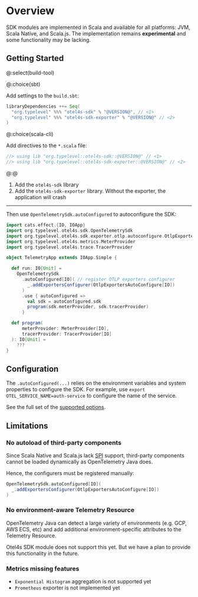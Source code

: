 # Overview

SDK modules are implemented in Scala and available for all platforms: JVM, Scala Native, and Scala.js.
The implementation remains **experimental** and some functionality may be lacking.

## Getting Started

@:select(build-tool)

@:choice(sbt)

Add settings to the `build.sbt`:

```scala
libraryDependencies ++= Seq(
  "org.typelevel" %%% "otel4s-sdk" % "@VERSION@", // <1>
  "org.typelevel" %%% "otel4s-sdk-exporter" % "@VERSION@" // <2>
)
```

@:choice(scala-cli)

Add directives to the `*.scala` file:

```scala
//> using lib "org.typelevel::otel4s-sdk::@VERSION@" // <1>
//> using lib "org.typelevel::otel4s-sdk-exporter::@VERSION@" // <2>
```

@:@

1. Add the `otel4s-sdk` library
2. Add the `otel4s-sdk-exporter` library. Without the exporter, the application will crash

_______

Then use `OpenTelemetrySdk.autoConfigured` to autoconfigure the SDK:
```scala mdoc:silent:reset
import cats.effect.{IO, IOApp}
import org.typelevel.otel4s.sdk.OpenTelemetrySdk
import org.typelevel.otel4s.sdk.exporter.otlp.autoconfigure.OtlpExportersAutoConfigure
import org.typelevel.otel4s.metrics.MeterProvider
import org.typelevel.otel4s.trace.TracerProvider

object TelemetryApp extends IOApp.Simple {

  def run: IO[Unit] =
    OpenTelemetrySdk
      .autoConfigured[IO]( // register OTLP exporters configurer
        _.addExportersConfigurer(OtlpExportersAutoConfigure[IO]) 
      )
      .use { autoConfigured =>
        val sdk = autoConfigured.sdk
        program(sdk.meterProvider, sdk.tracerProvider)
      }

  def program(
      meterProvider: MeterProvider[IO], 
      tracerProvider: TracerProvider[IO]
  ): IO[Unit] =
    ???
}
```

## Configuration

The `.autoConfigured(...)` relies on the environment variables and system properties to configure the SDK.
For example, use `export OTEL_SERVICE_NAME=auth-service` to configure the name of the service.

See the full set of the [supported options](configuration.md).

## Limitations

### No autoload of third-party components

Since Scala Native and Scala.js lack [SPI](https://docs.oracle.com/javase/tutorial/sound/SPI-intro.html) support, 
third-party components cannot be loaded dynamically as OpenTelemetry Java does.

Hence, the configurers must be registered manually:
```scala mdoc:silent
OpenTelemetrySdk.autoConfigured[IO](
  _.addExportersConfigurer(OtlpExportersAutoConfigure[IO])
)
```

### No environment-aware Telemetry Resource

OpenTelemetry Java can detect a large variety of environments (e.g. GCP, AWS ECS, etc) and add additional 
environment-specific attributes to the Telemetry Resource.

Otel4s SDK module does not support this yet. But we have a plan to provide this functionality in the future.

### Metrics missing features

- `Exponential Histogram` aggregation is not supported yet
- `Prometheus` exporter is not implemented yet
